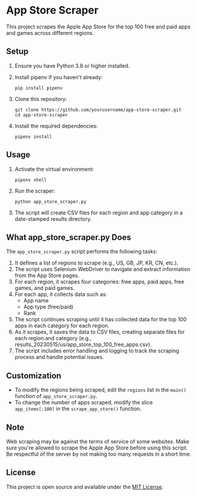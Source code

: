 # App Store Scraper

This project scrapes the Apple App Store for the top 100 free and paid apps and games across different regions.

## Setup

1. Ensure you have Python 3.8 or higher installed.

2. Install pipenv if you haven't already:
   ```shell
   pip install pipenv
   ```

3. Clone this repository:
   ```shell
   git clone https://github.com/yourusername/app-store-scraper.git
   cd app-store-scraper
   ```

4. Install the required dependencies:
   ```shell
   pipenv install
   ```

## Usage

1. Activate the virtual environment:
   ```shell
   pipenv shell
   ```

2. Run the scraper:
   ```shell
   python app_store_scraper.py
   ```

3. The script will create CSV files for each region and app category in a date-stamped results directory.

## What app_store_scraper.py Does

The `app_store_scraper.py` script performs the following tasks:

1. It defines a list of regions to scrape (e.g., US, GB, JP, KR, CN, etc.).
2. The script uses Selenium WebDriver to navigate and extract information from the App Store pages.
3. For each region, it scrapes four categories: free apps, paid apps, free games, and paid games.
4. For each app, it collects data such as:
   - App name
   - App type (free/paid)
   - Rank
5. The script continues scraping until it has collected data for the top 100 apps in each category for each region.
6. As it scrapes, it saves the data to CSV files, creating separate files for each region and category (e.g., results_20230515/us/app_store_top_100_free_apps.csv).
7. The script includes error handling and logging to track the scraping process and handle potential issues.

## Customization

- To modify the regions being scraped, edit the `regions` list in the `main()` function of `app_store_scraper.py`.
- To change the number of apps scraped, modify the slice `app_items[:100]` in the `scrape_app_store()` function.

## Note

Web scraping may be against the terms of service of some websites. Make sure you're allowed to scrape the Apple App Store before using this script. Be respectful of the server by not making too many requests in a short time.

## License

This project is open source and available under the [MIT License](LICENSE).